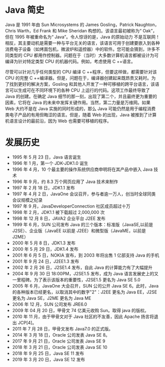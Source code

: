 # Java 简史

Java 是 1991 年由 Sun Microsystems 的 James Gosling，Patrick Naughton，Chris Warth，Ed Frank 和 Mike Sheridan 构想的。该语言最初被称为“ Oak”，但在 1995 年被重命名为“ Java”。令人惊讶的是，Java 的原始动力 不是互联网！ 相反，其主要动机是需要一种与平台无关的语言，该语言可用于创建要嵌入到各种消费电子设备（如烤面包机，微波炉和遥控器）中的软件。您可能会猜到，许多不同类型的 CPU 都用作控制器。问题在于（当时）大多数计算机语言都被设计为可编译为针对特定类型 CPU 的机器代码。例如，考虑使用 C ++语言。

尽管可以针对几乎任何类型的 CPU 编译 C ++程序，但要这样做，都需要针对该 CPU 的完整 C ++编译器。但是，问题在于，编译器创建起来既昂贵又耗时。为了找到更好的解决方案，Gosling 和其他人开发了一种可移植的跨平台语言，该语言可以生成可在不同环境下的各种 CPU 上运行的代码。这项工作最终导致了 Java 的创建。在确定 Java 细节的那一刻，出现了第二个，并且最终更为重要的因素，它将在 Java 的未来中发挥关键作用。当然，第二力量是万维网。如果 Web 大约不是在 Java 实施的同时形成的，那么 Java 可能仍然是用于编程消费类电子产品的有用但晦涩的语言。但是，随着 Web 的出现，Java 被推到了计算机语言设计的最前沿，因为 Web 也需要可移植的程序。

# 发展历史

- 1995 年 5 月 23 日，Java 语言诞生
- 1996 年 1 月，第一个 JDK-JDK1.0 诞生
- 1996 年 4 月，10 个最主要的操作系统供应商申明将在其产品中嵌入 Java 技术
- 1996 年 9 月，约 8.3 万个网页应用了 Java 技术来制作
- 1997 年 2 月 18 日，JDK1.1 发布
- 1997 年 4 月 2 日，JavaOne 会议召开，参与者逾一万人，创当时全球同类会议规模之纪录
- 1997 年 9 月，JavaDeveloperConnection 社区成员超过十万
- 1998 年 2 月，JDK1.1 被下载超过 2,000,000 次
- 1998 年 12 月 8 日，JAVA2 企业平台 J2EE 发布
- 1999 年 6 月，SUN 公司发布 Java 的三个版本：标准版（JavaSE,以前是 J2SE）、企业版（JavaEE 以前是 J2EE）和微型版（JavaME，以前是 J2ME）
- 2000 年 5 月 8 日，JDK1.3 发布
- 2000 年 5 月 29 日，JDK1.4 发布
- 2001 年 6 月 5 日，NOKIA 宣布，到 2003 年将出售 1 亿部支持 Java 的手机
- 2001 年 9 月 24 日，J2EE1.3 发布
- 2002 年 2 月 26 日，J2SE1.4 发布，自此 Java 的计算能力有了大幅提升
- 2004 年 9 月 30 日 18:00PM，J2SE1.5 发布，成为 Java 语言发展史上的又一里程碑。为了表示该版本的重要性，J2SE1.5 更名为 Java SE 5.0
- 2005 年 6 月，JavaOne 大会召开，SUN 公司公开 Java SE 6。此时，Java 的各种版本已经更名，以取消其中的数字"2"：J2EE 更名为 Java EE，J2SE 更名为 Java SE，J2ME 更名为 Java ME
- 2006 年 12 月，SUN 公司发布 JRE6.0
- 2009 年 04 月 20 日，甲骨文 74 亿美元收购 Sun。取得 java 的版权。
- 2010 年 11 月，由于甲骨文对于 Java 社区的不友善，因此 Apache 扬言将退出 JCP[4]。
- 2011 年 7 月 28 日，甲骨文发布 Java7.0 的正式版。
- 2014 年 3 月 18 日，Oracle 公司发表 Java SE 8。
- 2017 年 9 月 21 日，Oracle 公司发表 Java SE 9
- 2018 年 3 月 21 日，Oracle 公司发表 Java SE 10
- 2018 年 9 月 25 日，Java SE 11 发布
- 2019 年 3 月 20 日，Java SE 12 发布
